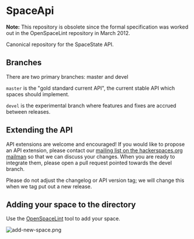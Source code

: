 SpaceApi
========

**Note:** This repository is obsolete since the formal specification was worked out in the OpenSpaceLint repository in March 2012.

Canonical repository for the SpaceState API.

Branches
--------

There are two primary branches: master and devel

```master``` is the "gold standard current API", the current stable API which spaces
should implement.

```devel``` is the experimental branch where features and fixes are accrued
between releases.

Extending the API
-----------------

API extensions are welcome and encouraged! If you would like to propose an API
extension, please contact our [mailing list on the hackerspaces.org
mailman](http://lists.hackerspaces.org/mailman/listinfo/spaceapi-devel) so
that we can discuss your changes. When you are ready to integrate them, please
open a pull request pointed towards the devel branch.

Please do not adjust the changelog or API version tag; we will change this
when we tag put out a new release.

Adding your space to the directory
----------------------------------

Use the [OpenSpaceLint](http://openspace.slopjong.de) tool to add your space.

![add-new-space.png](OpenSpaceDirectory/raw/master/add-new-space.png)

